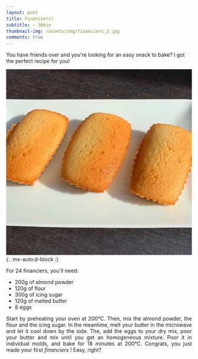 ```yaml
---
layout: post
title: Financiers!
subtitle: ~ 30min
thumbnail-img: /assets/img/financiers_2.jpg
comments: true
---
```


You have friends over and you're looking for an easy snack to bake? I got the perfect recipe for you!

![Panna cotta](/assets/img/financiers_1.jpg){: .mx-auto.d-block :}

For 24 financiers, you'll need:

- 200g of almond powder
- 120g of flour
- 300g of icing sugar
- 120g of melted butter
- 8 eggs

<div style="text-align: justify">
<p> Start by preheating your oven at 200°C. Then, mix the almond powder, the flour and the icing sugar. In the meantime, melt your butter in the microwave and let it cool down by the side. The, add the eggs to your dry mix, poor your butter and mix until you get an homogeneous mixture. Poor it in individual molds, and bake for 18 minutes at 200°C. Congrats, you just made your first <i> financiers </i>! Easy, right? </p>
</div>
